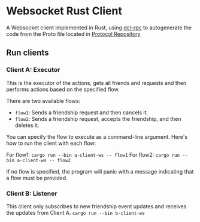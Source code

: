 # Websocket Rust Client 
A Websocket client implemented in Rust, using [dcl-rpc](https://crates.io/crates/dcl-rpc) to autogenerate the code from the Proto file located in [Protocol Repository](https://github.com/decentraland/protocol/blob/main/proto/decentraland/social/friendships/friendships.proto)

## Run clients

### Client A: Executor
This is the executor of the actions, gets all friends and requests and then performs actions based on the specified flow. 

There are two available flows:

- `flow1`: Sends a friendship request and then cancels it.
- `flow2`: Sends a friendship request, accepts the friendship, and then deletes it.

You can specify the flow to execute as a command-line argument. Here's how to run the client with each flow:

For flow1: `cargo run --bin a-client-ws -- flow1`
For flow2: `cargo run --bin a-client-ws -- flow2`

If no flow is specified, the program will panic with a message indicating that a flow must be provided.

### Client B: Listener
This client only subscribes to new friendship event updates and receives the updates from Client A.
`cargo run --bin b-client-ws`

